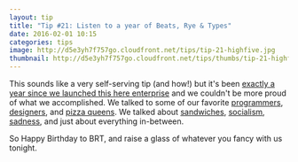 ```yaml
---
layout: tip
title: "Tip #21: Listen to a year of Beats, Rye & Types"
date: 2016-02-01 10:15
categories: tips
image: http://d5e3yh7f757go.cloudfront.net/tips/tip-21-highfive.jpg
thumbnail: http://d5e3yh7f757go.cloudfront.net/tips/thumbs/tip-21-highfive.jpg
---
```

This sounds like a very self-serving tip (and how!) but it's been [exactly a year since we launched this here enterprise](http://beatsryetypes.com/episodes/2015/02/01/episode-1-first-experiences.html) and we couldn't be more proud of what we accomplished. We talked to some of our favorite [programmers](http://beatsryetypes.com/episodes/2015/05/18/episode-16-fatherhood-with-andrew-gerrand.html), [designers](http://beatsryetypes.com/episodes/2015/09/21/episode-32-graphical-design-with-rob-carmichael-(aka-seen-studio).html), and [pizza queens](http://beatsryetypes.com/episodes/2015/05/26/episode-17-portland-pizza-with-sarah-minnick.html). We talked about [sandwiches](http://beatsryetypes.com/episodes/2015/02/16/episode-3-sandwiches-are-the-best.html), [socialism](http://beatsryetypes.com/episodes/2015/07/06/episode-23-free-as-in-free-puppy.html), [sadness](http://beatsryetypes.com/episodes/2015/09/28/episode-33-on-failure.html), and just about everything in-between. 

So Happy Birthday to BRT, and raise a glass of whatever you fancy with us tonight.

